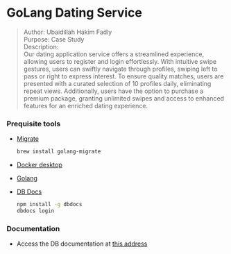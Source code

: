 # GoLang Dating Service

> Author: Ubaidillah Hakim Fadly \
> Purpose: Case Study \
> Description: \
> Our dating application service offers a streamlined experience, allowing users to register and login effortlessly. With intuitive swipe gestures, users can swiftly navigate through profiles, swiping left to pass or right to express interest. To ensure quality matches, users are presented with a curated selection of 10 profiles daily, eliminating repeat views. Additionally, users have the option to purchase a premium package, granting unlimited swipes and access to enhanced features for an enriched dating experience.

### Prequisite tools
- [Migrate](https://github.com/golang-migrate/migrate/tree/master/cmd/migrate)

    ```bash
    brew install golang-migrate
    ```

- [Docker desktop](https://www.docker.com/products/docker-desktop)
- [Golang](https://golang.org/)
- [DB Docs](https://dbdocs.io/docs)

    ```bash
    npm install -g dbdocs
    dbdocs login
    ```

### Documentation

- Access the DB documentation at [this address](https://dbdocs.io/ubed.dev/dating-service)